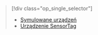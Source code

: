 > [!div class="op_single_selector"]
> * [Symulowane urządzeń](../articles/iot-suite/iot-suite-v1-gateway-kit-get-started-simulator.md)
> * [Urządzenie SensorTag](../articles/iot-suite/iot-suite-v1-gateway-kit-get-started-sensortag.md)
